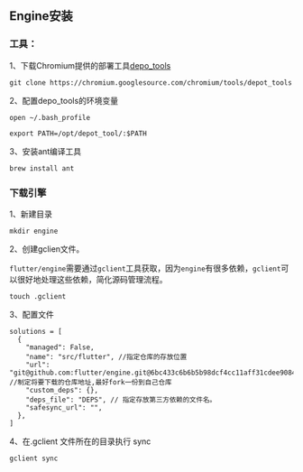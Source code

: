 ## Engine安装

### 工具：

1、下载Chromium提供的部署工具[depo_tools](https://chromium.googlesource.com/chromium/tools/depot_tools/)

```
git clone https://chromium.googlesource.com/chromium/tools/depot_tools
```

2、配置depo_tools的环境变量

```
open ~/.bash_profile

export PATH=/opt/depot_tool/:$PATH
```

3、安装ant编译工具

```
brew install ant
```

### 下载引擎

1、新建目录

```
mkdir engine
```

2、创建gclien文件。

`flutter/engine`需要通过`gclient`工具获取，因为`engine`有很多依赖，`gclient`可以很好地处理这些依赖，简化源码管理流程。

```
touch .gclient
```

3、配置文件

```
solutions = [
  {
    "managed": False,
    "name": "src/flutter", //指定仓库的存放位置
    "url": "git@github.com:flutter/engine.git@6bc433c6b6b5b98dcf4cc11aff31cdee90849f32", //制定将要下载的仓库地址,最好fork一份到自己仓库
    "custom_deps": {},
    "deps_file": "DEPS", // 指定存放第三方依赖的文件名。
    "safesync_url": "",
  },
]
```

4、在.gclient 文件所在的目录执行 sync 

```
gclient sync
```


